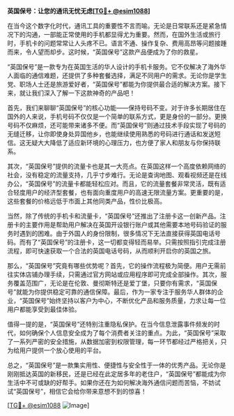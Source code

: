 **英国保号：让您的通讯无忧无虑[[TG💪+ @esim1088](https://t.me/s/esim1088)]**

在当今这个数字化时代，通讯工具的重要性不言而喻。无论是日常联系还是紧急情况下的沟通，一部能正常使用的手机都显得尤为重要。然而，在国外生活或旅行时，手机卡的问题常常让人头疼不已。语言不通、操作复杂、费用高昂等问题接踵而来，令人望而却步。这时候，“英国保号”这款产品便成为了你的救星。

“英国保号”是一款专为在英国生活的华人设计的手机卡服务。它不仅解决了海外华人面临的通信难题，还提供了多种套餐选择，满足不同用户的需求。无论你是学生党、职场人士还是旅游爱好者，“英国保号”都能为你提供最合适的解决方案。接下来，就让我们深入了解一下这款神奇的产品吧！

首先，我们来聊聊“英国保号”的核心功能——保持号码不变。对于许多长期居住在国外的人来说，手机号码不仅仅是一个简单的联系方式，更是身份的一部分。更换号码不仅麻烦，还可能带来诸多不便。而“英国保号”则通过技术手段实现了号码的无缝迁移，让你即使身处异国他乡，也能继续使用熟悉的号码进行通话和发送短信。这无疑大大降低了适应新环境的心理压力，也方便了家人和朋友与你保持联系。

其次，“英国保号”提供的流量卡也是其一大亮点。在英国这样一个高度依赖网络的社会，没有稳定的流量支持，几乎寸步难行。无论是查询地图、观看视频还是在线办公，“英国保号”的流量卡都能轻松应对。而且，它的流量套餐非常灵活，既有适合轻度用户的经济型套餐，也有面向重度用户的高速无限流量方案。更重要的是，这些套餐的价格远低于市面上其他同类产品，性价比极高。

当然，除了传统的手机卡和流量卡，“英国保号”还推出了注册卡这一创新产品。注册卡的主要作用是帮助用户解决在英国开设银行账户或其他需要本地号码验证的服务时遇到的困难。由于外国人的身份限制，很多情况下无法直接获得英国电话号码。而有了“英国保号”的注册卡，这一切都变得轻而易举。只需按照指引完成注册流程，即可快速获取一个合法的英国电话号码，从而顺利开启你的英国之旅。

那么，“英国保号”究竟有哪些优势呢？首先，它的操作流程极为简便。用户无需前往实体店铺办理手续，只需通过官方网站或应用程序即可完成全部操作。其次，服务覆盖范围广，无论是在伦敦、曼彻斯特还是爱丁堡，只要你有需求，“英国保号”就能为你提供稳定可靠的通信保障。最后，作为一家专注于服务华人群体的企业，“英国保号”始终坚持以客户为中心，不断优化产品和服务质量，力求让每一位用户都能享受到最佳体验。

值得一提的是，“英国保号”还特别注重隐私保护。在当今信息泄露事件频发的时代，如何确保个人信息安全成为了每个消费者关注的重点。为此，“英国保号”采取了一系列严密的安全措施，从数据加密到权限管理，每一环节都经过严格把关，只为给用户提供一个放心使用的平台。

总之，“英国保号”是一款集实用性、便捷性与安全性于一体的优秀产品。无论你是刚刚抵达英国的新移民，还是已经在此定居多年的老住户，“英国保号”都能成为你生活中不可或缺的好帮手。如果你还在为如何解决海外通信问题而苦恼，不妨试试“英国保号”，相信它会给你带来意想不到的惊喜！

[[TG💪+ @esim1088](https://t.me/s/esim1088) ![Image](https://i.postimg.cc/4NQfJmqS/Snipaste-2025-05-13-00-14-12.png)]